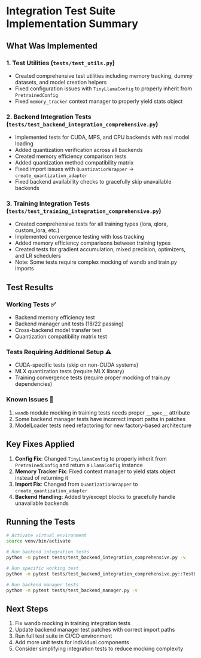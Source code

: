# Integration Test Suite Implementation Summary

## What Was Implemented

### 1. Test Utilities (`tests/test_utils.py`)
- Created comprehensive test utilities including memory tracking, dummy datasets, and model creation helpers
- Fixed configuration issues with `TinyLlamaConfig` to properly inherit from `PretrainedConfig`
- Fixed `memory_tracker` context manager to properly yield stats object

### 2. Backend Integration Tests (`tests/test_backend_integration_comprehensive.py`)
- Implemented tests for CUDA, MPS, and CPU backends with real model loading
- Added quantization verification across all backends
- Created memory efficiency comparison tests
- Added quantization method compatibility matrix
- Fixed import issues with `QuantizationWrapper` → `create_quantization_adapter`
- Fixed backend availability checks to gracefully skip unavailable backends

### 3. Training Integration Tests (`tests/test_training_integration_comprehensive.py`)
- Created comprehensive tests for all training types (lora, qlora, custom_lora, etc.)
- Implemented convergence testing with loss tracking
- Added memory efficiency comparisons between training types
- Created tests for gradient accumulation, mixed precision, optimizers, and LR schedulers
- Note: Some tests require complex mocking of wandb and train.py imports

## Test Results

### Working Tests ✅
- Backend memory efficiency test
- Backend manager unit tests (18/22 passing)
- Cross-backend model transfer test
- Quantization compatibility matrix test

### Tests Requiring Additional Setup ⚠️
- CUDA-specific tests (skip on non-CUDA systems)
- MLX quantization tests (require MLX library)
- Training convergence tests (require proper mocking of train.py dependencies)

### Known Issues 🔧
1. `wandb` module mocking in training tests needs proper `__spec__` attribute
2. Some backend manager tests have incorrect import paths in patches
3. ModelLoader tests need refactoring for new factory-based architecture

## Key Fixes Applied

1. **Config Fix**: Changed `TinyLlamaConfig` to properly inherit from `PretrainedConfig` and return a `LlamaConfig` instance
2. **Memory Tracker Fix**: Fixed context manager to yield stats object instead of returning it
3. **Import Fix**: Changed from `QuantizationWrapper` to `create_quantization_adapter`
4. **Backend Handling**: Added try/except blocks to gracefully handle unavailable backends

## Running the Tests

```bash
# Activate virtual environment
source venv/bin/activate

# Run backend integration tests
python -m pytest tests/test_backend_integration_comprehensive.py -v

# Run specific working test
python -m pytest tests/test_backend_integration_comprehensive.py::TestBackendIntegrationComprehensive::test_backend_memory_efficiency -v

# Run backend manager tests
python -m pytest tests/test_backend_manager.py -v
```

## Next Steps

1. Fix wandb mocking in training integration tests
2. Update backend manager test patches with correct import paths
3. Run full test suite in CI/CD environment
4. Add more unit tests for individual components
5. Consider simplifying integration tests to reduce mocking complexity